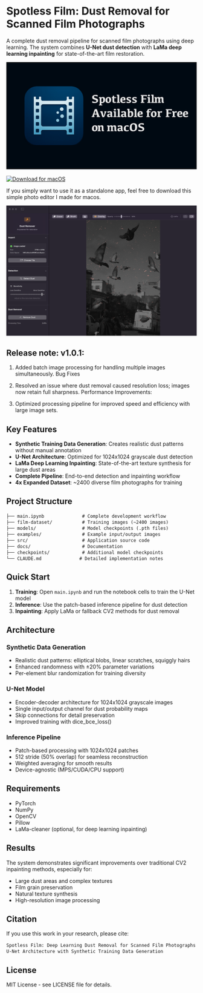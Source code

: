 # Spotless Film: Dust Removal for Scanned Film Photographs

A complete dust removal pipeline for scanned film photographs using deep learning. The system combines **U-Net dust detection** with **LaMa deep learning inpainting** for state-of-the-art film restoration.

![App Preview](docs/app-img.jpg)

[![Download for macOS](https://img.shields.io/badge/Download-macOS-blue?logo=apple&style=for-the-badge)](https://github.com/yahyarahhawi/Dust_Removal_UNET/releases/download/v1.0.0/Spotless-Film.dmg)


If you simply want to use it as a standalone app, feel free to download this simple photo editor I made for macos. 

![App Preview](docs/app-preview.png)

## Release note: v1.0.1:

1. Added batch image processing for handling multiple images simultaneously.
Bug Fixes

2. Resolved an issue where dust removal caused resolution loss; images now retain full sharpness.
Performance Improvements:

3. Optimized processing pipeline for improved speed and efficiency with large image sets.


## Key Features

- **Synthetic Training Data Generation**: Creates realistic dust patterns without manual annotation
- **U-Net Architecture**: Optimized for 1024x1024 grayscale dust detection  
- **LaMa Deep Learning Inpainting**: State-of-the-art texture synthesis for large dust areas
- **Complete Pipeline**: End-to-end detection and inpainting workflow
- **4x Expanded Dataset**: ~2400 diverse film photographs for training

## Project Structure

```
├── main.ipynb              # Complete development workflow
├── film-dataset/           # Training images (~2400 images)
├── models/                 # Model checkpoints (.pth files)
├── examples/               # Example input/output images
├── src/                    # Application source code
├── docs/                   # Documentation
├── checkpoints/            # Additional model checkpoints
└── CLAUDE.md              # Detailed implementation notes
```

## Quick Start

1. **Training**: Open `main.ipynb` and run the notebook cells to train the U-Net model
2. **Inference**: Use the patch-based inference pipeline for dust detection
3. **Inpainting**: Apply LaMa or fallback CV2 methods for dust removal

## Architecture

### Synthetic Data Generation
- Realistic dust patterns: elliptical blobs, linear scratches, squiggly hairs
- Enhanced randomness with ±20% parameter variations
- Per-element blur randomization for training diversity

### U-Net Model
- Encoder-decoder architecture for 1024x1024 grayscale images
- Single input/output channel for dust probability maps
- Skip connections for detail preservation
- Improved training with dice_bce_loss()

### Inference Pipeline
- Patch-based processing with 1024x1024 patches
- 512 stride (50% overlap) for seamless reconstruction
- Weighted averaging for smooth results
- Device-agnostic (MPS/CUDA/CPU support)

## Requirements

- PyTorch
- NumPy
- OpenCV
- Pillow
- LaMa-cleaner (optional, for deep learning inpainting)

## Results

The system demonstrates significant improvements over traditional CV2 inpainting methods, especially for:
- Large dust areas and complex textures
- Film grain preservation
- Natural texture synthesis
- High-resolution image processing

## Citation

If you use this work in your research, please cite:

```
Spotless Film: Deep Learning Dust Removal for Scanned Film Photographs
U-Net Architecture with Synthetic Training Data Generation
```

## License

MIT License - see LICENSE file for details.